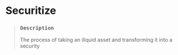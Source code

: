 # Securitize

> ### `Description`
>
> The process of taking an iliquid asset and transforming it into a security
